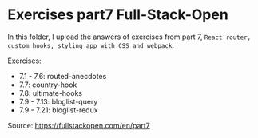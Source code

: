 # Exercises part7 Full-Stack-Open

In this folder, I upload the answers of exercises from part 7, `React router, custom hooks, styling app with CSS and webpack`.

Exercises:

- 7.1 - 7.6: routed-anecdotes
- 7.7: country-hook
- 7.8: ultimate-hooks
- 7.9 - 7.13: bloglist-query
- 7.9 - 7.21: bloglist-redux

Source: https://fullstackopen.com/en/part7